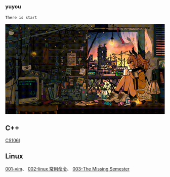 ### yuyou

```
There is start
```

![](../public/pixel.gif)

## C++

[CS106l](C++/CS106L/CS106l.md)

## Linux

[001-vim](Linux/001-vim.md)、
[002-linux 常用命令](Linux/002-linux常用命令.md)、
[003-The Missing Semester](Linux/003-The%20Missing%20Semester.md)
